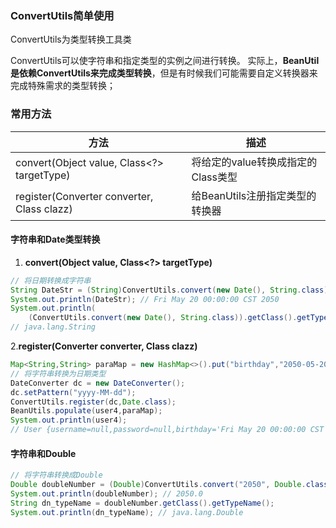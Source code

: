 ### ConvertUtils简单使用



ConvertUtils为类型转换工具类

ConvertUtils可以使字符串和指定类型的实例之间进行转换。 实际上，**BeanUtil 是依赖ConvertUtils来完成类型转换**，但是有时候我们可能需要自定义转换器来完成特殊需求的类型转换；



###  常用方法

| 方法                                       | 描述                               |
| ------------------------------------------ | ---------------------------------- |
| convert(Object value, Class<?> targetType) | 将给定的value转换成指定的Class类型 |
| register(Converter converter, Class clazz) | 给BeanUtils注册指定类型的转换器    |



#### 字符串和Date类型转换

1. **convert(Object value, Class<?> targetType)**

```java
// 将日期转换成字符串
String DateStr = (String)ConvertUtils.convert(new Date(), String.class);
System.out.println(DateStr); // Fri May 20 00:00:00 CST 2050
System.out.println(
    (ConvertUtils.convert(new Date(), String.class)).getClass().getTypeName()); 
// java.lang.String
```



2.**register(Converter converter, Class clazz)**

```java
Map<String,String> paraMap = new HashMap<>().put("birthday","2050-05-20");
// 将字符串转换为日期类型
DateConverter dc = new DateConverter();
dc.setPattern("yyyy-MM-dd");
ConvertUtils.register(dc,Date.class);
BeanUtils.populate(user4,paraMap);
System.out.println(user4); 
// User {username=null,password=null,birthday='Fri May 20 00:00:00 CST 2050'}
```



#### 字符串和Double

```java
// 将字符串转换成Double
Double doubleNumber = (Double)ConvertUtils.convert("2050", Double.class);
System.out.println(doubleNumber); // 2050.0
String dn_typeName = doubleNumber.getClass().getTypeName();
System.out.println(dn_typeName); // java.lang.Double
```

